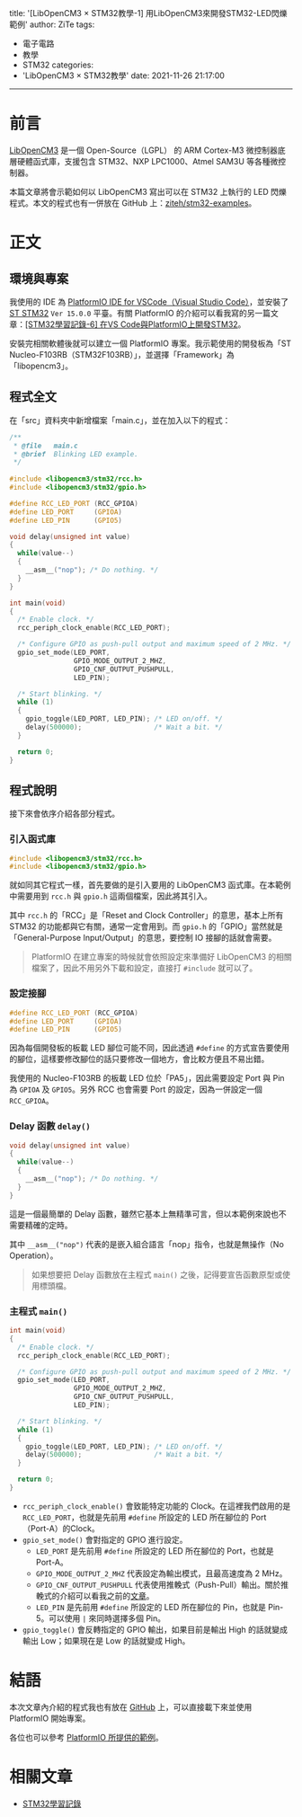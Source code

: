 title: '[LibOpenCM3 × STM32教學-1] 用LibOpenCM3來開發STM32-LED閃爍範例'
author: ZiTe
tags:
  - 電子電路
  - 教學
  - STM32
categories:
  - 'LibOpenCM3 × STM32教學'
date: 2021-11-26 21:17:00
---

# 前言

[LibOpenCM3](https://libopencm3.org/) 是一個 Open-Source（LGPL） 的 ARM Cortex-M3 微控制器底層硬體函式庫，支援包含 STM32、NXP LPC1000、Atmel SAM3U 等各種微控制器。

本篇文章將會示範如何以 LibOpenCM3 寫出可以在 STM32 上執行的 LED 閃爍程式。本文的程式也有一併放在 GitHub 上：[ziteh/stm32-examples](https://github.com/ziteh/stm32-examples)。

<!--more-->

# 正文

## 環境與專案

我使用的 IDE 為 [PlatformIO IDE for VSCode（Visual Studio Code）](https://marketplace.visualstudio.com/items?itemName=platformio.platformio-ide)，並安裝了 [ST STM32](https://platformio.org/platforms/ststm32) `Ver 15.0.0` 平臺。有關 PlatformIO 的介紹可以看我寫的另一篇文章：[\[STM32學習記錄-6\] 在VS Code與PlatformIO上開發STM32](https://ziteh.github.io/2021/11/learningstm32-platformio/)。

安裝完相關軟體後就可以建立一個 PlatformIO 專案。我示範使用的開發板為「ST Nucleo-F103RB（STM32F103RB）」，並選擇「Framework」為「libopencm3」。

## 程式全文

在「src」資料夾中新增檔案「main.c」，並在加入以下的程式：
```c
/**
 * @file   main.c
 * @brief  Blinking LED example.
 */
 
#include <libopencm3/stm32/rcc.h>
#include <libopencm3/stm32/gpio.h>

#define RCC_LED_PORT (RCC_GPIOA)
#define LED_PORT     (GPIOA)
#define LED_PIN      (GPIO5)

void delay(unsigned int value)
{
  while(value--)
  {
    __asm__("nop"); /* Do nothing. */
  }
}

int main(void)
{
  /* Enable clock. */
  rcc_periph_clock_enable(RCC_LED_PORT);

  /* Configure GPIO as push-pull output and maximum speed of 2 MHz. */
  gpio_set_mode(LED_PORT,
                GPIO_MODE_OUTPUT_2_MHZ,
                GPIO_CNF_OUTPUT_PUSHPULL,
                LED_PIN);

  /* Start blinking. */
  while (1)
  {
    gpio_toggle(LED_PORT, LED_PIN); /* LED on/off. */
    delay(500000);                  /* Wait a bit. */
  }

  return 0;
}
```

## 程式說明

接下來會依序介紹各部分程式。

### 引入函式庫

```c
#include <libopencm3/stm32/rcc.h>
#include <libopencm3/stm32/gpio.h>
```

就如同其它程式一樣，首先要做的是引入要用的 LibOpenCM3 函式庫。在本範例中需要用到 `rcc.h` 與 `gpio.h` 這兩個檔案，因此將其引入。

其中 `rcc.h` 的「RCC」是「Reset and Clock Controller」的意思，基本上所有 STM32 的功能都與它有關，通常一定會用到。而 `gpio.h` 的「GPIO」當然就是「General-Purpose Input/Output」的意思，要控制 IO 接腳的話就會需要。

> PlatformIO 在建立專案的時候就會依照設定來準備好 LibOpenCM3 的相關檔案了，因此不用另外下載和設定，直接打 `#include` 就可以了。

### 設定接腳

```c
#define RCC_LED_PORT (RCC_GPIOA)
#define LED_PORT     (GPIOA)
#define LED_PIN      (GPIO5)
```

因為每個開發板的板載 LED 腳位可能不同，因此透過 `#define` 的方式宣告要使用的腳位，這樣要修改腳位的話只要修改一個地方，會比較方便且不易出錯。

我使用的 Nucleo-F103RB 的板載 LED 位於「PA5」，因此需要設定 Port 與 Pin 為 `GPIOA` 及 `GPIO5`。另外 RCC 也會需要 Port 的設定，因為一併設定一個 `RCC_GPIOA`。

### Delay 函數 `delay()`

```c
void delay(unsigned int value)
{
  while(value--)
  {
    __asm__("nop"); /* Do nothing. */
  }
}
```

這是一個最簡單的 Delay 函數，雖然它基本上無精準可言，但以本範例來說也不需要精確的定時。

其中 `__asm__("nop")` 代表的是嵌入組合語言「nop」指令，也就是無操作（No Operation）。

> 如果想要把 Delay 函數放在主程式 `main()` 之後，記得要宣告函數原型或使用標頭檔。

### 主程式 `main()`
```c
int main(void)
{
  /* Enable clock. */
  rcc_periph_clock_enable(RCC_LED_PORT);

  /* Configure GPIO as push-pull output and maximum speed of 2 MHz. */
  gpio_set_mode(LED_PORT,
                GPIO_MODE_OUTPUT_2_MHZ,
                GPIO_CNF_OUTPUT_PUSHPULL,
                LED_PIN);

  /* Start blinking. */
  while (1)
  {
    gpio_toggle(LED_PORT, LED_PIN); /* LED on/off. */
    delay(500000);                  /* Wait a bit. */
  }

  return 0;
}
```

- `rcc_periph_clock_enable()` 會致能特定功能的 Clock。在這裡我們啟用的是 `RCC_LED_PORT`，也就是先前用 `#define` 所設定的 LED 所在腳位的 Port（Port-A）的Clock。
- `gpio_set_mode()` 會對指定的 GPIO 進行設定。
  - `LED_PORT` 是先前用 `#define` 所設定的 LED 所在腳位的 Port，也就是 Port-A。
  - `GPIO_MODE_OUTPUT_2_MHZ` 代表設定為輸出模式，且最高速度為 2 MHz。
  - `GPIO_CNF_OUTPUT_PUSHPULL` 代表使用推輓式（Push-Pull）輸出。關於推輓式的介紹可以看我之前的[文章](https://ziteh.github.io/2018/08/learningstm32-02/#%E2%80%BB%E6%8E%A8%E6%8C%BD%E5%92%8C%E6%B1%B2%E6%A5%B5%E9%96%8B%E8%B7%AF)。
  - `LED_PIN` 是先前用 `#define` 所設定的 LED 所在腳位的 Pin，也就是 Pin-5。可以使用 `|` 來同時選擇多個 Pin。
- `gpio_toggle()` 會反轉指定的 GPIO 輸出，如果目前是輸出 High 的話就變成輸出 Low；如果現在是 Low 的話就變成 High。

# 結語

本次文章內介紹的程式我也有放在 [GitHub](https://github.com/ziteh/stm32-examples) 上，可以直接載下來並使用 PlatformIO 開始專案。

各位也可以參考 [PlatformIO 所提供的範例](https://github.com/platformio/platform-ststm32/blob/develop/examples/libopencm3-blink/src/main.c)。

# 相關文章

- [STM32學習記錄](https://ziteh.github.io/categories/STM32%E5%AD%B8%E7%BF%92%E8%A8%98%E9%8C%84/)
